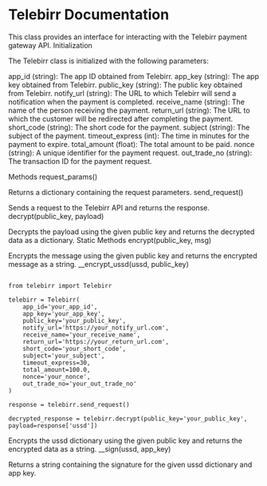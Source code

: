 # Telebirr Documentation

This class provides an interface for interacting with the Telebirr payment gateway API.
Initialization

The Telebirr class is initialized with the following parameters:

app_id (string): The app ID obtained from Telebirr.
app_key (string): The app key obtained from Telebirr.
public_key (string): The public key obtained from Telebirr.
notify_url (string): The URL to which Telebirr will send a notification when the payment is completed.
receive_name (string): The name of the person receiving the payment.
return_url (string): The URL to which the customer will be redirected after completing the payment.
short_code (string): The short code for the payment.
subject (string): The subject of the payment.
timeout_express (int): The time in minutes for the payment to expire.
total_amount (float): The total amount to be paid.
nonce (string): A unique identifier for the payment request.
out_trade_no (string): The transaction ID for the payment request.

Methods
request_params()

Returns a dictionary containing the request parameters.
send_request()

Sends a request to the Telebirr API and returns the response.
decrypt(public_key, payload)

Decrypts the payload using the given public key and returns the decrypted data as a dictionary.
Static Methods
encrypt(public_key, msg)

Encrypts the message using the given public key and returns the encrypted message as a string.
__encrypt_ussd(ussd, public_key)

```

from telebirr import Telebirr

telebirr = Telebirr(
    app_id='your_app_id',
    app_key='your_app_key',
    public_key='your_public_key',
    notify_url='https://your_notify_url.com',
    receive_name='your_receive_name',
    return_url='https://your_return_url.com',
    short_code='your_short_code',
    subject='your_subject',
    timeout_express=30,
    total_amount=100.0,
    nonce='your_nonce',
    out_trade_no='your_out_trade_no'
)

response = telebirr.send_request()

decrypted_response = telebirr.decrypt(public_key='your_public_key', payload=response['ussd'])

```

Encrypts the ussd dictionary using the given public key and returns the encrypted data as a string.
__sign(ussd, app_key)

Returns a string containing the signature for the given ussd dictionary and app key.
